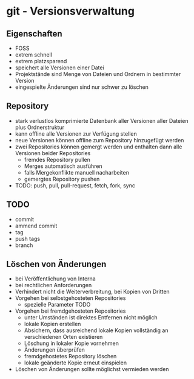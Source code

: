 # git - Versionsverwaltung

## Eigenschaften
- FOSS
- extrem schnell
- extrem platzsparend
- speichert alle Versionen einer Datei 
- Projektstände sind Menge von Dateien und Ordnern in bestimmter Version
- eingespielte Änderungen sind nur schwer zu löschen

## Repository
- stark verlustlos komprimierte Datenbank aller Versionen aller Dateien plus Ordnerstruktur
- kann offline alle Versionen zur Verfügung stellen
- neue Versionen können offline zum Repository hinzugefügt werden
- zwei Repositories können gemergt werden und enthalten dann alle Versionen beider Repositories
  - fremdes Repository pullen
  - Merges automatisch ausführen
  - falls Mergekonflikte manuell nacharbeiten
  - gemergtes Repository pushen
- TODO: push, pull, pull-request, fetch, fork, sync

## TODO
- commit
- ammend commit
- tag
- push tags
- branch

## Löschen von Änderungen
- bei Veröffentlichung von Interna
- bei rechtlichen Anforderungen
- Verhindert nicht die Weiterverbreitung, bei Kopien von Dritten
- Vorgehen bei selbstgehosteten Repositories
  - spezielle Parameter TODO
- Vorgehen bei fremdgehosteten Repositories
  - unter Umständen ist direktes Entfernen nicht möglich
  - lokale Kopien erstellen
  - Absichern, dass ausreichend lokale Kopien vollständig an verschiedenen Orten existieren
  - Löschung in lokaler Kopie vornehmen
  - Änderungen überprüfen
  - fremdgehostetes Repository löschen
  - lokale geänderte Kopie erneut einspielen
- Löschen von Änderungen sollte möglichst vermieden werden
